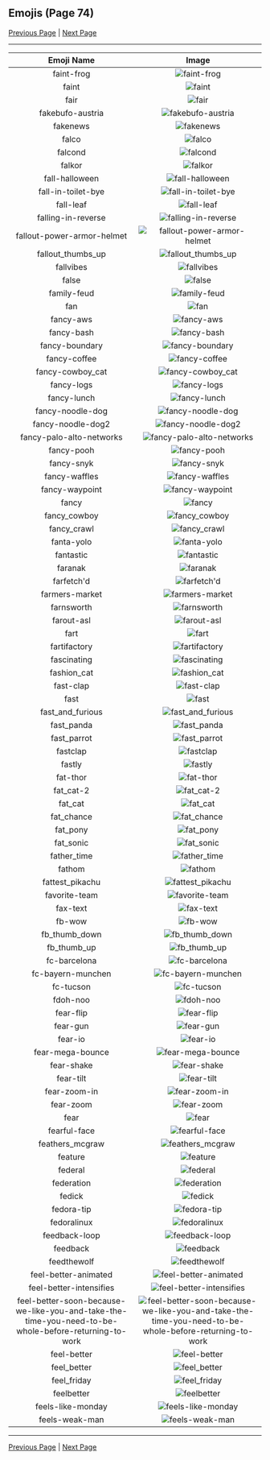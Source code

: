 
## Emojis (Page 74)

[Previous Page](/docs/hc/page-e-0073.md)
  | [Next Page](/docs/hc/page-f-0075.md)

<hr />

|Emoji Name|Image|
| :-: | :-: |
|faint-frog| ![faint-frog](/emojis/hc/faint-frog.png)|
|faint| ![faint](/emojis/hc/faint.gif)|
|fair| ![fair](/emojis/hc/fair.png)|
|fakebufo-austria| ![fakebufo-austria](/emojis/hc/fakebufo-austria.gif)|
|fakenews| ![fakenews](/emojis/hc/fakenews.gif)|
|falco| ![falco](/emojis/hc/falco.png)|
|falcond| ![falcond](/emojis/hc/falcond.png)|
|falkor| ![falkor](/emojis/hc/falkor.png)|
|fall-halloween| ![fall-halloween](/emojis/hc/fall-halloween.gif)|
|fall-in-toilet-bye| ![fall-in-toilet-bye](/emojis/hc/fall-in-toilet-bye.gif)|
|fall-leaf| ![fall-leaf](/emojis/hc/fall-leaf.gif)|
|falling-in-reverse| ![falling-in-reverse](/emojis/hc/falling-in-reverse.png)|
|fallout-power-armor-helmet| ![fallout-power-armor-helmet](/emojis/hc/fallout-power-armor-helmet.png)|
|fallout_thumbs_up| ![fallout_thumbs_up](/emojis/hc/fallout_thumbs_up.png)|
|fallvibes| ![fallvibes](/emojis/hc/fallvibes.gif)|
|false| ![false](/emojis/hc/false.png)|
|family-feud| ![family-feud](/emojis/hc/family-feud.jpg)|
|fan| ![fan](/emojis/hc/fan.gif)|
|fancy-aws| ![fancy-aws](/emojis/hc/fancy-aws.png)|
|fancy-bash| ![fancy-bash](/emojis/hc/fancy-bash.png)|
|fancy-boundary| ![fancy-boundary](/emojis/hc/fancy-boundary.png)|
|fancy-coffee| ![fancy-coffee](/emojis/hc/fancy-coffee.png)|
|fancy-cowboy_cat| ![fancy-cowboy_cat](/emojis/hc/fancy-cowboy_cat.png)|
|fancy-logs| ![fancy-logs](/emojis/hc/fancy-logs.png)|
|fancy-lunch| ![fancy-lunch](/emojis/hc/fancy-lunch.png)|
|fancy-noodle-dog| ![fancy-noodle-dog](/emojis/hc/fancy-noodle-dog.png)|
|fancy-noodle-dog2| ![fancy-noodle-dog2](/emojis/hc/fancy-noodle-dog2.png)|
|fancy-palo-alto-networks| ![fancy-palo-alto-networks](/emojis/hc/fancy-palo-alto-networks.png)|
|fancy-pooh| ![fancy-pooh](/emojis/hc/fancy-pooh.jpg)|
|fancy-snyk| ![fancy-snyk](/emojis/hc/fancy-snyk.png)|
|fancy-waffles| ![fancy-waffles](/emojis/hc/fancy-waffles.png)|
|fancy-waypoint| ![fancy-waypoint](/emojis/hc/fancy-waypoint.png)|
|fancy| ![fancy](/emojis/hc/fancy.png)|
|fancy_cowboy| ![fancy_cowboy](/emojis/hc/fancy_cowboy.png)|
|fancy_crawl| ![fancy_crawl](/emojis/hc/fancy_crawl.gif)|
|fanta-yolo| ![fanta-yolo](/emojis/hc/fanta-yolo.jpg)|
|fantastic| ![fantastic](/emojis/hc/fantastic.jpg)|
|faranak| ![faranak](/emojis/hc/faranak.gif)|
|farfetch'd| ![farfetch'd](/emojis/hc/farfetch'd.png)|
|farmers-market| ![farmers-market](/emojis/hc/farmers-market.png)|
|farnsworth| ![farnsworth](/emojis/hc/farnsworth.png)|
|farout-asl| ![farout-asl](/emojis/hc/farout-asl.gif)|
|fart| ![fart](/emojis/hc/fart.gif)|
|fartifactory| ![fartifactory](/emojis/hc/fartifactory.png)|
|fascinating| ![fascinating](/emojis/hc/fascinating.jpg)|
|fashion_cat| ![fashion_cat](/emojis/hc/fashion_cat.png)|
|fast-clap| ![fast-clap](/emojis/hc/fast-clap.gif)|
|fast| ![fast](/emojis/hc/fast.jpg)|
|fast_and_furious| ![fast_and_furious](/emojis/hc/fast_and_furious.png)|
|fast_panda| ![fast_panda](/emojis/hc/fast_panda.gif)|
|fast_parrot| ![fast_parrot](/emojis/hc/fast_parrot.gif)|
|fastclap| ![fastclap](/emojis/hc/fastclap.gif)|
|fastly| ![fastly](/emojis/hc/fastly.png)|
|fat-thor| ![fat-thor](/emojis/hc/fat-thor.png)|
|fat_cat-2| ![fat_cat-2](/emojis/hc/fat_cat-2.gif)|
|fat_cat| ![fat_cat](/emojis/hc/fat_cat.gif)|
|fat_chance| ![fat_chance](/emojis/hc/fat_chance.png)|
|fat_pony| ![fat_pony](/emojis/hc/fat_pony.jpg)|
|fat_sonic| ![fat_sonic](/emojis/hc/fat_sonic.gif)|
|father_time| ![father_time](/emojis/hc/father_time.gif)|
|fathom| ![fathom](/emojis/hc/fathom.png)|
|fattest_pikachu| ![fattest_pikachu](/emojis/hc/fattest_pikachu.png)|
|favorite-team| ![favorite-team](/emojis/hc/favorite-team.png)|
|fax-text| ![fax-text](/emojis/hc/fax-text.png)|
|fb-wow| ![fb-wow](/emojis/hc/fb-wow.gif)|
|fb_thumb_down| ![fb_thumb_down](/emojis/hc/fb_thumb_down.png)|
|fb_thumb_up| ![fb_thumb_up](/emojis/hc/fb_thumb_up.png)|
|fc-barcelona| ![fc-barcelona](/emojis/hc/fc-barcelona.png)|
|fc-bayern-munchen| ![fc-bayern-munchen](/emojis/hc/fc-bayern-munchen.png)|
|fc-tucson| ![fc-tucson](/emojis/hc/fc-tucson.png)|
|fdoh-noo| ![fdoh-noo](/emojis/hc/fdoh-noo.png)|
|fear-flip| ![fear-flip](/emojis/hc/fear-flip.gif)|
|fear-gun| ![fear-gun](/emojis/hc/fear-gun.gif)|
|fear-io| ![fear-io](/emojis/hc/fear-io.png)|
|fear-mega-bounce| ![fear-mega-bounce](/emojis/hc/fear-mega-bounce.gif)|
|fear-shake| ![fear-shake](/emojis/hc/fear-shake.gif)|
|fear-tilt| ![fear-tilt](/emojis/hc/fear-tilt.gif)|
|fear-zoom-in| ![fear-zoom-in](/emojis/hc/fear-zoom-in.gif)|
|fear-zoom| ![fear-zoom](/emojis/hc/fear-zoom.gif)|
|fear| ![fear](/emojis/hc/fear.png)|
|fearful-face| ![fearful-face](/emojis/hc/fearful-face.gif)|
|feathers_mcgraw| ![feathers_mcgraw](/emojis/hc/feathers_mcgraw.jpg)|
|feature| ![feature](/emojis/hc/feature.gif)|
|federal| ![federal](/emojis/hc/federal.png)|
|federation| ![federation](/emojis/hc/federation.png)|
|fedick| ![fedick](/emojis/hc/fedick.png)|
|fedora-tip| ![fedora-tip](/emojis/hc/fedora-tip.gif)|
|fedoralinux| ![fedoralinux](/emojis/hc/fedoralinux.png)|
|feedback-loop| ![feedback-loop](/emojis/hc/feedback-loop.png)|
|feedback| ![feedback](/emojis/hc/feedback.png)|
|feedthewolf| ![feedthewolf](/emojis/hc/feedthewolf.jpg)|
|feel-better-animated| ![feel-better-animated](/emojis/hc/feel-better-animated.gif)|
|feel-better-intensifies| ![feel-better-intensifies](/emojis/hc/feel-better-intensifies.gif)|
|feel-better-soon-because-we-like-you-and-take-the-time-you-need-to-be-whole-before-returning-to-work| ![feel-better-soon-because-we-like-you-and-take-the-time-you-need-to-be-whole-before-returning-to-work](/emojis/hc/feel-better-soon-because-we-like-you-and-take-the-time-you-need-to-be-whole-before-returning-to-work.jpg)|
|feel-better| ![feel-better](/emojis/hc/feel-better.png)|
|feel_better| ![feel_better](/emojis/hc/feel_better.gif)|
|feel_friday| ![feel_friday](/emojis/hc/feel_friday.gif)|
|feelbetter| ![feelbetter](/emojis/hc/feelbetter.gif)|
|feels-like-monday| ![feels-like-monday](/emojis/hc/feels-like-monday.jpg)|
|feels-weak-man| ![feels-weak-man](/emojis/hc/feels-weak-man.gif)|

<hr/>

[Previous Page](/docs/hc/page-e-0073.md)
  | [Next Page](/docs/hc/page-f-0075.md)